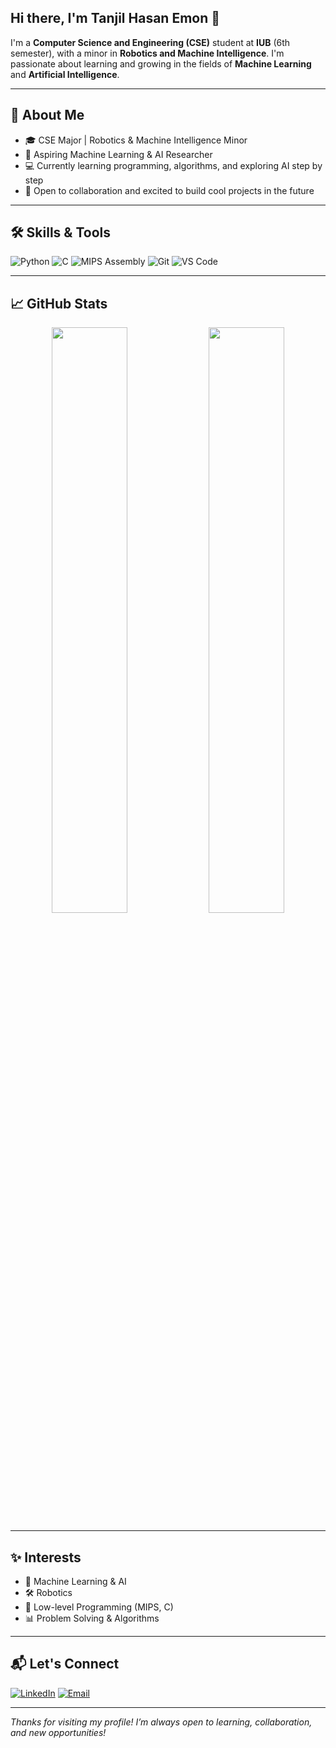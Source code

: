 ## Hi there, I'm Tanjil Hasan Emon 👋

I'm a **Computer Science and Engineering (CSE)** student at **IUB** (6th semester), with a minor in **Robotics and Machine Intelligence**. I'm passionate about learning and growing in the fields of **Machine Learning** and **Artificial Intelligence**.

---

## 🚀 About Me
- 🎓 CSE Major | Robotics & Machine Intelligence Minor
- 🤖 Aspiring Machine Learning & AI Researcher
- 💻 Currently learning programming, algorithms, and exploring AI step by step
- 🌱 Open to collaboration and excited to build cool projects in the future

---

## 🛠️ Skills & Tools
![Python](https://img.shields.io/badge/Python-3776AB?logo=python)
![C](https://img.shields.io/badge/C-Language-00599C?logo=c)
![MIPS Assembly](https://img.shields.io/badge/MIPS-Assembly-blue)
![Git](https://img.shields.io/badge/Git-F05032?logo=git)
![VS Code](https://img.shields.io/badge/VSCode-007ACC?logo=visual-studio-code)

---

## 📈 GitHub Stats
<p align="center">
  <img src="https://github-readme-stats.vercel.app/api?username=YOUR_GITHUB_USERNAME&show_icons=true&theme=tokyonight" width="49%" />
  <img src="https://github-readme-stats.vercel.app/api/top-langs/?username=YOUR_GITHUB_USERNAME&layout=compact&theme=tokyonight" width="49%" />
</p>

---

## ✨ Interests
- 🤖 Machine Learning & AI
- 🛠️ Robotics
- 💬 Low-level Programming (MIPS, C)
- 📊 Problem Solving & Algorithms

---

## 📬 Let's Connect
[![LinkedIn](https://img.shields.io/badge/LinkedIn-blue?logo=linkedin)](https://www.linkedin.com/in/tanjil-sarker-emon/)
[![Email](https://img.shields.io/badge/Email-D14836?logo=gmail&logoColor=white)](mailto:tanjilsarkeremon@gmail.com)

---

_Thanks for visiting my profile! I’m always open to learning, collaboration, and new opportunities!_
